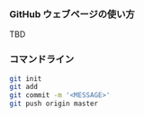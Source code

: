 ### GitHub ウェブページの使い方
TBD

### コマンドライン
```bash
git init
git add
git commit -m '<MESSAGE>'
git push origin master
```
